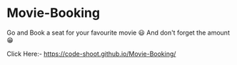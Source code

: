 # Movie-Booking

Go and Book a seat for your favourite movie :smiley: 
And don't forget the amount :grin:

Click Here:- https://code-shoot.github.io/Movie-Booking/
